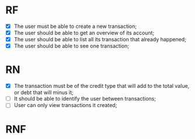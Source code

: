 # RF

- [x] The user must be able to create a new transaction;
- [x] The user should be able to get an overview of its account;
- [x] The user should be able to list all its transaction that already happened;
- [x] The user should be able to see one transaction;

# RN

- [x] The transaction must be of the credit type that will add to the total value, or debt that will minus it;
- [ ] It should be able to identify the user between transactions;
- [ ] User can only view transactions it created;

# RNF